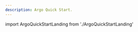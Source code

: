```yaml
---
description: Argo Quick Start.
---
```


import ArgoQuickStartLanding from './ArgoQuickStartLanding'

<ArgoQuickStartLanding/>
